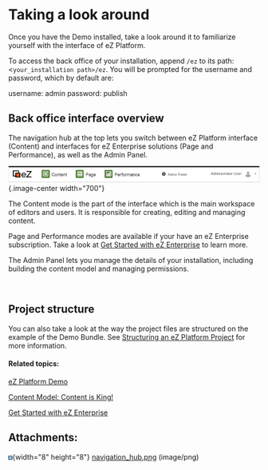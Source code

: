 # Taking a look around

Once you have the Demo installed, take a look around it to familiarize yourself with the interface of eZ Platform.

To access the back office of your installation, append `/ez` to its path: &lt;`your_installation path>/ez`. You will be prompted for the username and password, which by default are:

username: admin
password: publish

## Back office interface overview

The navigation hub at the top lets you switch between eZ Platform interface (Content) and interfaces for eZ Enterprise solutions (Page and Performance), as well as the Admin Panel.

![Navigation hub](attachments/31429563/31430968.png){.image-center width="700"}

The Content mode is the part of the interface which is the main workspace of editors and users. It is responsible for creating, editing and managing content.

Page and Performance modes are available if your have an eZ Enterprise subscription. Take a look at [Get Started with eZ Enterprise](Get_Started_with_eZ_Enterprise) to learn more.

The Admin Panel lets you manage the details of your installation, including building the content model and managing permissions.

 

## Project structure

You can also take a look at the way the project files are structured on the example of the Demo Bundle. See [Structuring an eZ Platform Project](Best_Practices) for more information.

#### Related topics:

[eZ Platform Demo](eZ_Platform_Demo)

[Content Model: Content is King!](Content_Model:_Content_is_King!)

[Get Started with eZ Enterprise](Get_Started_with_eZ_Enterprise)

## Attachments:

![](images/icons/bullet_blue.gif){width="8" height="8"} [navigation\_hub.png](attachments/31429563/31430968.png) (image/png)

